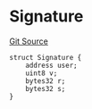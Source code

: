 # Signature
[Git Source](https://github.com/kalidao/keep/blob/1979341a5a2118c8b67dae50ac448106c85bacac/src/Keep.sol)


```solidity
struct Signature {
    address user;
    uint8 v;
    bytes32 r;
    bytes32 s;
}
```

